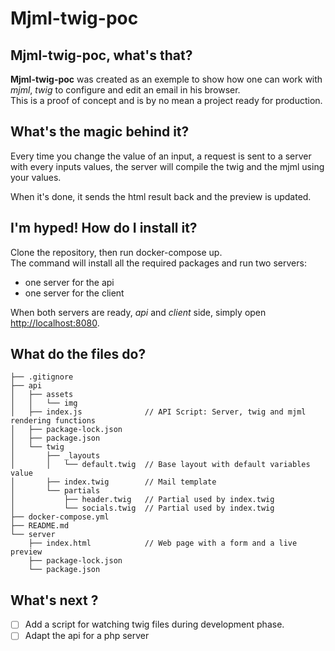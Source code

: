 # Mjml-twig-poc

## Mjml-twig-poc, what's that?
**Mjml-twig-poc** was created as an exemple to show how one can work with *mjml*, *twig* to configure and edit an email in his browser.  
This is a proof of concept and is by no mean a project ready for production.

## What's the magic behind it?
Every time you change the value of an input, a request is sent to a server with every inputs values, the server will compile the twig and the mjml using your values.

When it's done, it sends the html result back and the preview is updated.

## I'm hyped! How do I install it?
Clone the repository, then run docker-compose up.  
The command will install all the required packages and run two servers:
- one server for the api
- one server for the client

When both servers are ready, *api* and *client* side, simply open [http://localhost:8080](http://localhost:8080).

## What do the files do?
```
├── .gitignore
├── api
│   ├── assets
│   │   └── img
│   ├── index.js              // API Script: Server, twig and mjml rendering functions
│   ├── package-lock.json
│   ├── package.json
│   └── twig
│       ├── _layouts
│       │   └── default.twig  // Base layout with default variables value
│       ├── index.twig        // Mail template
│       └── partials
│           ├── header.twig   // Partial used by index.twig
│           └── socials.twig  // Partial used by index.twig
├── docker-compose.yml
├── README.md
└── server
    ├── index.html            // Web page with a form and a live preview
    ├── package-lock.json
    └── package.json
````
## What's next ?
- [ ] Add a script for watching twig files during development phase.
- [ ] Adapt the api for a php server
